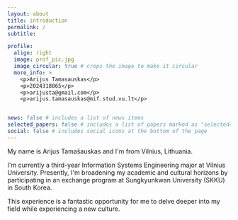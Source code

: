 ```yaml
---
layout: about
title: introduction
permalink: /
subtitle: 

profile:
  align: right
  image: prof_pic.jpg
  image_circular: true # crops the image to make it circular
  more_info: >
    <p>Arijus Tamasauskas</p>
    <p>2024318065</p>
    <p>arijusta@gmail.com</p>
    <p>arijus.tamasauskas@mif.stud.vu.lt</p>


news: false # includes a list of news items
selected_papers: false # includes a list of papers marked as "selected={true}"
social: false # includes social icons at the bottom of the page
---
```


My name is Arijus Tamašauskas and I'm from Vilnius, Lithuania. 

I'm currently a third-year Information Systems Engineering major at Vilnius University. Presently, I'm broadening my academic and cultural horizons by participating in an exchange program at Sungkyunkwan University (SKKU) in South Korea. 

This experience is a fantastic opportunity for me to delve deeper into my field while experiencing a new culture.
